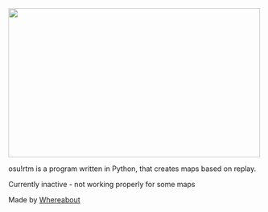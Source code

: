 <img src="https://i.imgur.com/CIgEu75.png" width="500" height="297">

osu!rtm is a program written in Python, that creates maps based on replay.

Currently inactive - not working properly for some maps

Made by [Whereabout](https://osu.ppy.sh/users/15201580)
